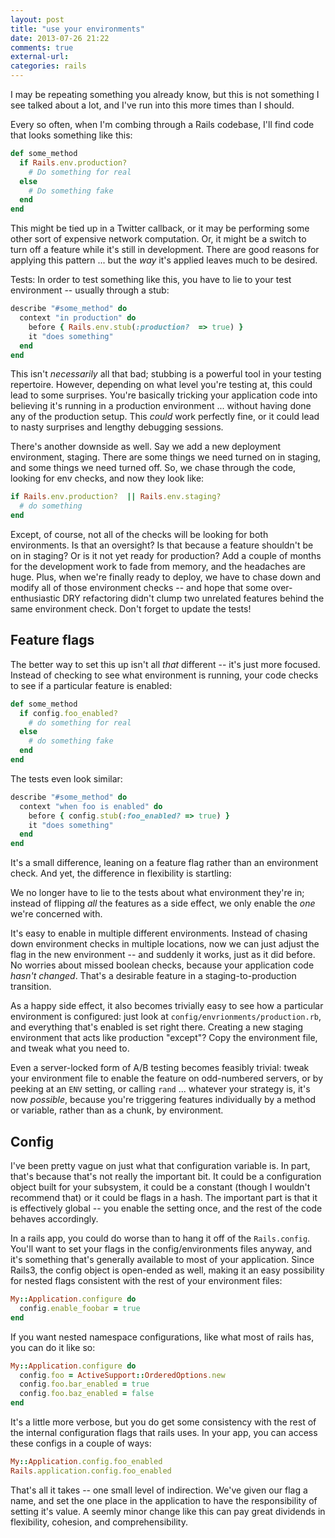 ```yaml
---
layout: post
title: "use your environments"
date: 2013-07-26 21:22
comments: true
external-url: 
categories: rails
---
```


I may be repeating something you already know, but this is not something I see
talked about a lot, and I've run into this more times than I should.

Every so often, when I'm combing through a Rails codebase, I'll find code that
looks something like this:

```ruby
def some_method
  if Rails.env.production?
    # Do something for real
  else
    # Do something fake
  end
end
```

This might be tied up in a Twitter callback, or it may be performing some other
sort of expensive network computation.  Or, it might be a switch to turn off a
feature while it's still in development.  There are good reasons for applying
this pattern ... but the _way_ it's applied leaves much to be desired.

<!--more -->

Tests:  In order to test something like this, you have to lie to your test
environment -- usually through a stub:

```ruby
describe "#some_method" do
  context "in production" do
    before { Rails.env.stub(:production?  => true) }
    it "does something"
  end
end
```

This isn't _necessarily_ all that bad; stubbing is a powerful tool in your
testing repertoire.  However, depending on what level you're testing at, this
could lead to some surprises.  You're basically tricking your application code
into believing it's running in a production environment ... without having done
any of the production setup.  This _could_ work perfectly fine, or it could
lead to nasty surprises and lengthy debugging sessions.

There's another downside as well.  Say we add a new deployment environment,
staging.  There are some things we need turned on in staging, and some things
we need turned off.  So, we chase through the code, looking for env checks,
and now they look like:

```ruby
if Rails.env.production?  || Rails.env.staging?
  # do something
end
```

Except, of course, not all of the checks will be looking for both environments.
Is that an oversight?  Is that because a feature shouldn't be on in staging?  Or
is it not yet ready for production?  Add a couple of months for the development
work to fade from memory, and the headaches are huge.  Plus, when we're finally
ready to deploy, we have to chase down and modify all of those environment
checks -- and hope that some over-enthusiastic DRY refactoring didn't clump two
unrelated features behind the same environment check.  Don't forget to update
the tests!


## Feature flags

The better way to set this up isn't all _that_ different -- it's just more
focused.  Instead of checking to see what environment is running, your code
checks to see if a particular feature is enabled:

```ruby
def some_method
  if config.foo_enabled?
    # do something for real
  else
    # do something fake
  end
end
```

The tests even look similar:

```ruby
describe "#some_method" do
  context "when foo is enabled" do
    before { config.stub(:foo_enabled? => true) }
    it "does something"
  end
end
```

It's a small difference, leaning on a feature flag rather than an environment
check.  And yet, the difference in flexibility is startling:

We no longer have to lie to the tests about what environment they're in;
instead of flipping _all_ the features as a side effect, we only enable the _one_
we're concerned with.

It's easy to enable in multiple different environments.  Instead of chasing down
environment checks in multiple locations, now we can just adjust the flag in the
new environment -- and suddenly it works, just as it did before.  No worries about
missed boolean checks, because your application code _hasn't changed_. That's a
desirable feature in a staging-to-production transition.

As a happy side effect, it also becomes trivially easy to see how a particular
environment is configured:  just look at `config/envrionments/production.rb`, and
everything that's enabled is set right there.  Creating a new staging
environment that acts like production "except"?  Copy the environment file, and
tweak what you need to.

Even a server-locked form of A/B testing becomes feasibly trivial:  tweak your
environment file to enable the feature on odd-numbered servers, or by peeking
at an `ENV` setting, or calling `rand` ... whatever your strategy is, it's now
_possible_, because you're triggering features individually by a method or variable,
rather than as a chunk, by environment.

## Config

I've been pretty vague on just what that configuration variable is.  In part,
that's because that's not really the important bit.  It could be a
configuration object built for your subsystem, it could be a constant (though I
wouldn't recommend that) or it could be flags in a hash.  The important part is
that it is effectively global -- you enable the setting once, and the rest of
the code behaves accordingly.

In a rails app, you could do worse than to hang it off of the `Rails.config`.
You'll want to set your flags in the config/environments files anyway, and it's
something that's generally available to most of your application.  Since Rails3,
the config object is open-ended as well, making it an easy possibility for nested
flags consistent with the rest of your environment files:

```ruby
My::Application.configure do
  config.enable_foobar = true
end
```

If you want nested namespace configurations, like what most of rails has, you
can do it like so:

``` ruby
My::Application.configure do
  config.foo = ActiveSupport::OrderedOptions.new
  config.foo.bar_enabled = true
  config.foo.baz_enabled = false
end
```

It's a little more verbose, but you do get some consistency with the rest of
the internal configuration flags that rails uses.  In your app, you can access
these configs in a couple of ways:

```ruby
My::Application.config.foo_enabled
Rails.application.config.foo_enabled
```

That's all it takes -- one small level of indirection.  We've given our flag a
name, and set the one place in the application to have the responsibility of
setting it's value.  A seemly minor change like this can pay great dividends in
flexibility, cohesion, and comprehensibility.
